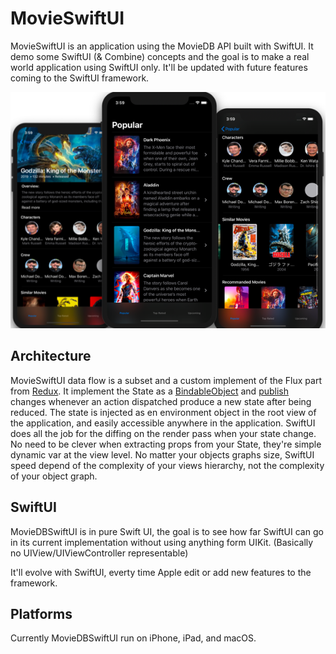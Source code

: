 # MovieSwiftUI

MovieSwiftUI is an application using the MovieDB API built with SwiftUI. 
It demo some SwiftUI (& Combine) concepts and the goal is to make a real world application using SwiftUI only. It'll be updated with future features coming to the SwiftUI framework. 

![App Image](images/MovieSwiftUI.png?)

## Architecture

MovieSwiftUI data flow is a subset and a custom implement of the Flux part from [Redux](https://redux.js.org/). 
It implement the State as a [BindableObject](https://developer.apple.com/documentation/swiftui/bindableobject) and [publish](https://developer.apple.com/documentation/swiftui/binding/3264174-publisher) changes whenever an action dispatched produce a new state after being reduced. 
The state is injected as en environment object in the root view of the application, and easily accessible anywhere in the application. 
SwiftUI does all the job for the diffing on the render pass when your state change. No need to be clever when extracting props from your State, they're simple dynamic var at the view level. No matter your objects graphs size, SwiftUI speed depend of the complexity of your views hierarchy, not the complexity of your object graph.

## SwiftUI

MovieDBSwiftUI is in pure Swift UI, the goal is to see how far SwiftUI can go in its current implementation without using anything form UIKit. (Basically no UIView/UIViewController representable)

It'll evolve with SwiftUI, everty time Apple edit or add new features to the framework.

## Platforms

Currently MovieDBSwiftUI run on iPhone, iPad, and macOS. 